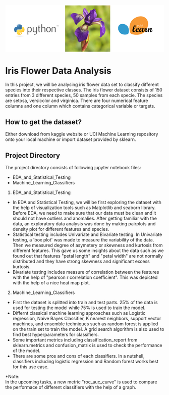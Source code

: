 <p align="center">
  <img src='images/iris-python.png' width=600>
</p>

# Iris Flower Data Analysis
In this project, we will be analysing iris flower data set to classify different species into their respective classes. The iris flower dataset consists of 150 entries from 3 different species, 50 samples from each specie. The species are setosa, versicolor and virginica. There are four numerical feature columns and one column which contains categorical variable or targets.

## How to get the dataset?
Either download from kaggle website or UCI Machine Learning repository onto your local machine or import dataset provided by sklearn. 

## Project Directory 
The project directory consists of following jupyter notebook files:
* EDA_and_Statistical_Testing 
* Machine_Learning_Classifiers

1. EDA_and_Statistical_Testing
* In EDA and Statistical Testing, we will be first exploring the dataset with the help of visualization tools such as Matplotlib and seaborn library. Before EDA, we need to make   sure that our data must be clean and it should not have outliers and anomalies. After getting familiar with the data, an exploratory data analysis was done by making pairplots and density plot for different features and species. 
* Statistical testing includes Univariate and Bivariate testing. In Univariate testing, a 'box plot' was made to measure the variability of the data. Then we measured degree of asymetery or skewness and kurtosis from different features. This gave us some insights about the data such as we found out that features "petal length" and "petal width" are not normally distributed and they have strong skewness and significant excess kurtosis.
* Bivariate testing includes measure of correlation between the features with the help of "pearson r correlation coefficient". This was depicted with the help of a nice heat map plot. 

2. Machine_Learning_Classifiers
* First the dataset is splitted into train and test parts. 25% of the data is used for testing the model while 75% is used to train the model. 
* Differnt classical machine learning approaches such as Logistic regression, Naive Bayes Classifier, K nearest neighbors, support vector machines, and ensemble techniques such as random forest is applied on the train set to train the model. A grid search algorithm is also used to find best hyperparameters for classifiers. 
* Some important metrics including classification_report from sklearn.metrics and confusion_matrix is used to check the performance of the model. 
* There are some pros and cons of each classifiers. In a nutshell, classifiers including logistic regression and Random forest works best for this use case.  

*Note: 
<br>
In the upcoming tasks, a new metric "roc_auc_curve" is used to compare the performace of different classifiers with the help of a graph. 
